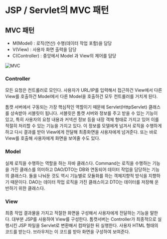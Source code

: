 # JSP / Servlet의 MVC 패턴

## MVC 패턴

- M(Model) : 로직(연산) 수행(데이터 작업 포함)을 담당
- V(View) : 사용자 화면 출력을 담당
- C(Controller) : 중앙에서 Model 과 View의 제어를 담당

![MVC](https://user-images.githubusercontent.com/60080744/112720588-a0018600-8f42-11eb-812e-c96a43b5a997.jpg)

### Controller

모든 요청은 컨트롤러로 모인다. 사용자가 URL/IP를 입력해서 접근하건 View에서 다른 View를 호출하건 Model에서 다른 Model을 호출하건 모두 컨트롤러를 거치게 된다.

톰캣 서버에서 구동되는 가장 핵심적인 역할이기 때문에 Servlet(HttpServlet) 클래스를 상속받아 서블릿이 됩니다. 서블릿은 톰캣 서버와 정보를 주고 받을 수 있는 기능이 있고, 특히 사용자의 요청 내용과 커넥션 정보 등을 내장 객체 형태로 가지고 있어 이를 적절히 처리할 수 있는 기능을 가지고 있다. 이 정보를 모델에게 넘겨서 로직을 수행하게 하고 다시 결과를 받아 View에게 전달해 최종화면을 사용자에게 넘겨준다. 또는 바로 View를 호출해 사용자에게 화면을 보여줄 수도 있다.



### Model

실제 로직을 수행하는 역할을 하는 자바 클래스다. Command는 로직을 수행하는 기능을 가진 클래스를 의미하고 DAO/DTO는 DB와 연동되어 데이터 작업을 담당하는 기능의 클래스다. 둘을 나눠둔 것도 역시 기능별로 모듈화를 하는 객체지향적 방식을 지향하기 때문이다. DAO는 데이터 작업 로직을 가진 클래스이고 DTO는 데이터를 저장해 운반하기 위한 클래스다.



### View

최종 작업 결과물을 가지고 적절한 화면을 구성해서 사용자에게 전달하는 기능을 말한다.  대부분 JSP를 사용하여 View를 구성한다. 톰캣서버는 Controller가 최종적으로 실행시킨 JSP 파일을 Servlet로 변환해서 컴파일한 뒤 실행한다. 사용자 HTML 형태의 코드를 받는다. 브라우저는 이 코드를 받아 화면을 구성하여 보여준다.





